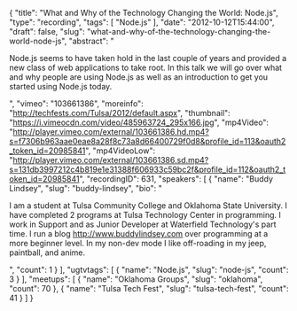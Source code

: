 {
  "title": "What and Why of the Technology Changing the World: Node.js",
  "type": "recording",
  "tags": [
    "Node.js"
  ],
  "date": "2012-10-12T15:44:00",
  "draft": false,
  "slug": "what-and-why-of-the-technology-changing-the-world-node-js",
  "abstract": "<p>Node.js seems to have taken hold in the last couple of years and provided a new class of web applications to take root. In this talk we will go over what and why people are using Node.js as well as an introduction to get you started using Node.js today.</p>",
  "vimeo": "103661386",
  "moreinfo": "http://techfests.com/Tulsa/2012/default.aspx",
  "thumbnail": "https://i.vimeocdn.com/video/485963724_295x166.jpg",
  "mp4Video": "http://player.vimeo.com/external/103661386.hd.mp4?s=f7306b963aae0eae8a28f8c73a8d66400729f0d8&profile_id=113&oauth2_token_id=20985841",
  "mp4VideoLow": "http://player.vimeo.com/external/103661386.sd.mp4?s=131db3997212c4b819e1e31388f606933c59bc2f&profile_id=112&oauth2_token_id=20985841",
  "recordingID": 631,
  "speakers": [
    {
      "name": "Buddy Lindsey",
      "slug": "buddy-lindsey",
      "bio": "<p>I am a student at Tulsa Community College and Oklahoma State University. I have completed 2 programs at Tulsa Technology Center in programming. I work in Support and as Junior Developer at Waterfield Technology's part time. I run a blog http://www.buddylindsey.com over programming at a more beginner level. In my non-dev mode I like off-roading in my jeep, paintball, and anime.</p>",
      "count": 1
    }
  ],
  "ugtvtags": [
    {
      "name": "Node.js",
      "slug": "node-js",
      "count": 3
    }
  ],
  "meetups": [
    {
      "name": "Oklahoma Groups",
      "slug": "oklahoma",
      "count": 70
    },
    {
      "name": "Tulsa Tech Fest",
      "slug": "tulsa-tech-fest",
      "count": 41
    }
  ]
}